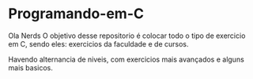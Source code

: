 # Programando-em-C
Ola Nerds
O objetivo desse repositorio é colocar todo o tipo de exercicio em C,
sendo eles: exercicios da faculdade e de cursos. 

Havendo alternancia de niveis, com exercicios mais avançados e alguns mais basicos.

